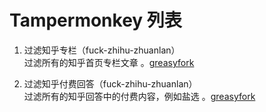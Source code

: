 # Tampermonkey 列表
1. 过滤知乎专栏（fuck-zhihu-zhuanlan）    
过滤所有的知乎首页专栏文章 。[greasyfork](https://greasyfork.org/zh-CN/scripts/391260-%E8%BF%87%E6%BB%A4%E7%9F%A5%E4%B9%8E%E4%B8%93%E6%A0%8F-zhihu-zhuanlan)   

2. 过滤知乎付费回答（fuck-zhihu-zhuanlan）    
过滤所有的知乎回答中的付费内容，例如盐选 。[greasyfork](https://greasyfork.org/zh-CN/scripts/397909-%E8%BF%87%E6%BB%A4%E7%9F%A5%E4%B9%8E%E4%B8%A5%E9%80%89-zhihu-yanxuan)   
